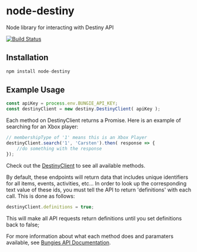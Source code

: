 # node-destiny

Node library for interacting with Destiny API

[![Build Status](https://travis-ci.org/carstenosu/node-destiny.svg?branch=master)](https://travis-ci.org/carstenosu/node-destiny)

## Installation

```javascript
npm install node-destiny
```

## Example Usage

```javascript
const apiKey = process.env.BUNGIE_API_KEY;
const destinyClient = new destiny.DestinyClient( apiKey );
```

Each method on DestinyClient returns a Promise. Here is an example of searching for an Xbox player: 

```javascript
// membershipType of '1' means this is an Xbox Player
destinyClient.search('1', 'Carsten').then( response => {
    //do something with the response
});
```

Check out the [DestinyClient](./DestinyClient.js) to see all available methods.

By default, these endpoints will return data that includes unique identifiers for all items, events, activities, etc... In order to look up the corresponding text value of these ids, you must tell the API to return 'definitions' with each call. This is done as follows:

```javascript
destinyClient.definitions = true;
```

This will make all API requests return definitions until you set definitions back to false;

For more information about what each method does and paramaters available, see [Bungies API Documentation](https://www.bungie.net/platform/destiny/help/).
